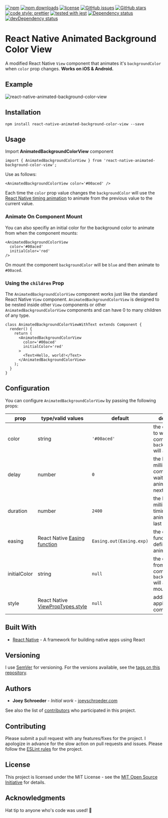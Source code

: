 [![npm](https://img.shields.io/npm/v/react-native-animated-background-color-view.svg)](https://www.npmjs.com/package/react-native-animated-background-color-view)
[![npm downloads](https://img.shields.io/npm/dt/react-native-animated-background-color-view.svg)](https://www.npmjs.com/package/react-native-animated-background-color-view)
[![license](https://img.shields.io/github/license/mashape/apistatus.svg)]()
[![GitHub issues](https://img.shields.io/github/issues/joeyschroeder/react-native-animated-background-color-view.svg)](https://github.com/joeyschroeder/react-native-animated-background-color-view/issues)
[![GitHub stars](https://img.shields.io/github/stars/joeyschroeder/react-native-animated-background-color-view.svg)](https://github.com/joeyschroeder/react-native-animated-background-color-view/stargazers)
[![code style: prettier](https://img.shields.io/badge/code_style-prettier-ff69b4.svg)](https://github.com/prettier/prettier)
[![tested with jest](https://img.shields.io/badge/tested_with-jest-99424f.svg)](https://github.com/facebook/jest)
[![Dependency status](https://david-dm.org/joeyschroeder/react-native-animated-background-color-view/status.svg)](https://david-dm.org/joeyschroeder/react-native-animated-background-color-view/)
[![devDependency status](https://david-dm.org/joeyschroeder/react-native-animated-background-color-view/dev-status.svg)](https://david-dm.org/joeyschroeder/react-native-animated-background-color-view/?type=dev)

# React Native Animated Background Color View
A modified React Native `View` component that animates it's `backgroundColor` when `color` prop changes. **Works on iOS & Android.**

## Example
![react-native-animated-background-color-view](https://github.com/joeyschroeder/react-native-animated-background-color-view/blob/master/demo.gif?raw=true "react-native-animated-background-color-view")

## Installation
`npm install react-native-animated-background-color-view --save`

## Usage
Import **AnimatedBackgroundColorView** component

```
import { AnimatedBackgroundColorView } from 'react-native-animated-background-color-view';
```

Use as follows:

```
<AnimatedBackgroundColorView color='#00aced' />
```
Each time the `color` prop value changes the `backgroundColor` will use the [React Native timing animation](https://facebook.github.io/react-native/docs/animated.html#timing) to animate from the previous value to the current value.

### Animate On Component Mount
You can also specifiy an initial color for the background color to animate from when the component mounts:
```
<AnimatedBackgroundColorView
  color='#00aced'
  initialColor='red'
/>
```
On mount the component `backgroundColor` will be `blue` and then animate to `#00aced`.

### Using the `children` Prop
The `AnimatedBackgroundColorView` component works just like the standard React Native `View` component.  `AnimatedBackgroundColorView` is designed to be nested inside other `View` components or other `AnimatedBackgroundColorView` components and can have 0 to many children of any type.

```
class AnimatedBackgroundColorViewWithText extends Component {
  render() {
    return (
      <AnimatedBackgroundColorView
        color='#00aced'
        initialColor='red'
      >
        <Text>Hello, world!</Text>
      </AnimatedBackgroundColorView>
    );
  }
}
```

## Configuration
You can configure `AnimatedBackgroundColorView` by passing the following props:

| prop | type/valid values | default | description |
| - | - | - | - |
| color | string | `'#00aced'` | the color value to which the component `backgroundColor` will animate |
| delay | number | `0` | the length in milliseconds the component will wait before animating to the next `color` |
| duration | number | `2400` | the length in milliseconds the timing animation will last |
| easing | React Native [Easing function](https://facebook.github.io/react-native/docs/easing.html) | `Easing.out(Easing.exp)` | the easing function to define animation curve |
| initialColor | string | `null` | the color value from which the component `backgroundColor` will animate on mount |
| style | React Native [ViewPropTypes.style](https://facebook.github.io/react-native/docs/style.html) | `null` | additional styles applied to the component |

## Built With
* [React Native](https://facebook.github.io/react-native/) - A framework for building native apps using React

## Versioning
I use [SemVer](https://docs.npmjs.com/getting-started/semantic-versioning) for versioning. For the versions available, see the [tags on this repository](https://github.com/joeyschroeder/react-native-animated-background-color-view/tags).

## Authors
* **Joey Schroeder** - *Initial work* - [joeyschroeder.com](https://joeyschroeder.com)

See also the list of [contributors](https://github.com/joeyschroeder/react-native-animated-background-color-view/graphs/contributors) who participated in this project.

## Contributing
Please submit a pull request with any features/fixes for the project. I apologize in advance for the slow action on pull requests and issues. Please follow the [ESLint rules](https://github.com/joeyschroeder/react-native-animated-background-color-view/blob/master/.eslintrc.json) for the project.

## License
This project is licensed under the MIT License - see the [MIT Open Source Initiative](https://opensource.org/licenses/MIT) for details.

## Acknowledgments
Hat tip to anyone who's code was used! 🤠
